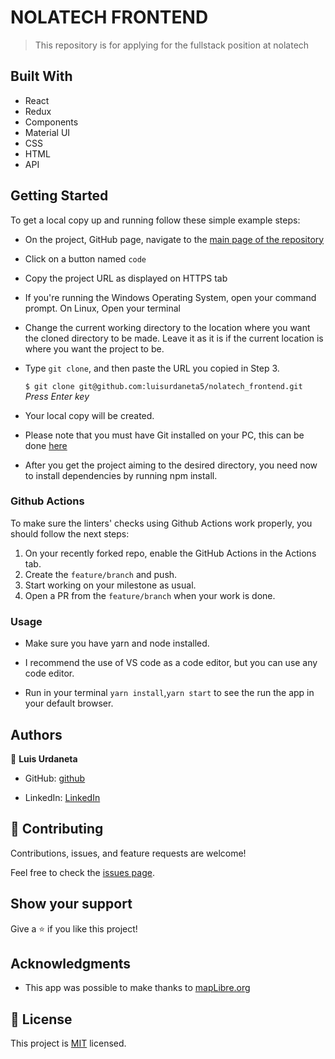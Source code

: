 # NOLATECH FRONTEND

> This repository is for applying for the fullstack position at nolatech

## Built With

-   React
-   Redux
-   Components
-   Material UI
-   CSS
-   HTML
-   API

<!-- ## Image Preview
![Screenshot Main Page](./src/assets/images/capture.png)

## :star: [Live Demo](https://stellar-palmier-168a1c.netlify.app) :star: -->

## Getting Started

To get a local copy up and running follow these simple example steps:

-   On the project, GitHub page, navigate to the [main page of the repository](https://github.com/luisurdaneta5/nolatech_frontend)

-   Click on a button named `code`

-   Copy the project URL as displayed on HTTPS tab

-   If you're running the Windows Operating System, open your command prompt. On Linux, Open your terminal

-   Change the current working directory to the location where you want the cloned directory to be made. Leave it as it is if the current location is where you want the project to be.

-   Type `git clone`, and then paste the URL you copied in Step 3.<br>

    `$ git clone git@github.com:luisurdaneta5/nolatech_frontend.git` <em>Press Enter key</em><br>

-   Your local copy will be created.

-   Please note that you must have Git installed on your PC, this can be done [here](https://gist.github.com/derhuerst/1b15ff4652a867391f03)

-   After you get the project aiming to the desired directory, you need now to install dependencies by running npm install.

### Github Actions

To make sure the linters' checks using Github Actions work properly, you should follow the next steps:

1. On your recently forked repo, enable the GitHub Actions in the Actions tab.
2. Create the `feature/branch` and push.
3. Start working on your milestone as usual.
4. Open a PR from the `feature/branch` when your work is done.

### Usage

-   Make sure you have yarn and node installed.

-   I recommend the use of VS code as a code editor, but you can use any code editor.

-   Run in your terminal `yarn install`,`yarn start` to see the run the app in your default browser.

## Authors

👤 **Luis Urdaneta**

-   GitHub: [github](https://github.com/luisurdaneta5)
<!-- - Twitter: [twitter](https://twitter.com/marcoparra311) -->
-   LinkedIn: [LinkedIn](https://www.linkedin.com/in/luisurdaneta5/)

## 🤝 Contributing

Contributions, issues, and feature requests are welcome!

Feel free to check the [issues page](issues/).

## Show your support

Give a ⭐️ if you like this project!

## Acknowledgments

-   This app was possible to make thanks to [mapLibre.org](https://maplibre.org/)

## 📝 License

This project is [MIT](lic.url) licensed.
